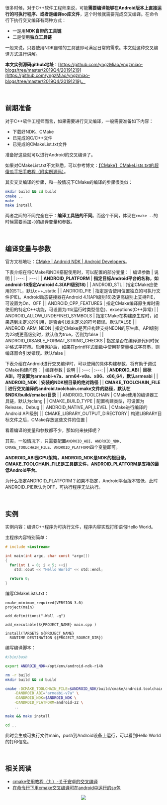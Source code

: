 
很多时候，对于C++软件工程师来说，可能**需要编译能够在Android版本上直接运行的可执行程序、或者是编译so库文件**，这个时候就需要完成交叉编译。在命令行下执行交叉编译有两种方式：
* 一是用**NDK自带的工具链**
* 二是使用**独立工具链**

一般来说，只要使用NDK自带的工具链即可满足日常的需求。本文就这种交叉编译方式进行讲解。

**本文实例源码github地址**：[https://github.com/yngzMiao/yngzmiao-blogs/tree/master/2019Q4/20191219](https://github.com/yngzMiao/yngzmiao-blogs/tree/master/2019Q4/20191219)。

<br/>

## 前期准备
对于C++软件工程师而言，如果需要进行交叉编译，一般需要准备如下内容：
* 下载好NDK、CMake
* 已完成的C/C++文件
* 已完成的CMakeList.txt文件

准备好这些就可以进行Android的交叉编译了。

如果对CMakeList.txt不太熟悉，可以参考博文：[【CMake】CMakeLists.txt的超傻瓜手把手教程（附实例源码）](https://blog.csdn.net/qq_38410730/article/details/102477162)。

其实交叉编译的步骤，和一般情况下CMake的编译的步骤很类似：
```bash
mkdir build && cd build
cmake ..
make
make install
```

两者之间的不同完全在于：**编译工具链的不同**。而这个不同，体现在`cmake ..`的时候需要添加`-D`的编译变量和参数。

<br/>

## 编译变量与参数
官方文档地址：[CMake | Android NDK | Android Developers](https://developer.android.com/ndk/guides/cmake?hl=zh-cn)。

下表介绍在将CMake和NDK搭配使用时，可以配置的部分变量：
| 编译参数 | 说明 |
| :---: | :---: |
| **ANDROID_PLATFORM** | **指定目标Android平台的名称，如android-18指定Android 4.3(API级别18)** |
| ANDROID_STL | 指定CMake应使用的STL，默认c++_static |
| ANDROID_PIE | 指定是否使用位置独立的可执行文件(PIE)。Android动态链接器在Android 4.1(API级别16)及更高级别上支持PIE，可设置为On、OFF |
| ANDROID_CPP_FEATURES | 指定CMake编译原生库时需使用的特定C++功能，可设置为rtti(运行时类型信息)、exceptions(C++异常) |
| ANDROID_ALLOW_UNDEFINED_SYMBOLS | 指定CMake在构建原生库时，如果遇到未定义的引用，是否会引发未定义的符号错误。默认FALSE |
| ANDROID_ARM_NEON | 指定CMake是否应构建支持NEON的原生库。API级别为23或更高级别时，默认值为true，否则为false |
| ANDROID_DISABLE_FORMAT_STRING_CHECKS | 指定是否在编译源代码时保护格式字符串。启用保护后，如果在printf样式函数中使用非常量格式字符串，则编译器会引发错误。默认false |

下表介绍在Android进行交叉编译时，可以使用的具体构建参数，将有助于调试CMake构建问题：
| 编译参数 | 说明 |
| :---: | :---: |
| **ANDROID_ABI** | **目标ABI，可设置为armeabi-v7a、arm64-v8a、x86、x86_64，默认armeabi** |
| **ANDROID_NDK** | **安装的NDK根目录的绝对路径** |
| **CMAKE_TOOLCHAIN_FILE** | **进行交叉编译的android.toolchain.cmake文件的路径，默认在$NDK/build/cmake/目录** |
| ANDROID_TOOLCHAIN | CMake使用的编译器工具链，默认为clang |
| CMAKE_BUILD_TYPE | 配置构建类型，可设置为Release、Debug |
| ANDROID_NATIVE_API_LEVEL | CMake进行编译的Android API级别 |
| CMAKE_LIBRARY_OUTPUT_DIRECTORY | 构建LIBRARY目标文件之后，CMake存放这些文件的位置 |

看着编译的变量和参数都不少，那如何来抉择呢？

其实，一般情况下，只需要配置`ANDROID_ABI`、`ANDROID_NDK`、`CMAKE_TOOLCHAIN_FILE`、`ANDROID_PLATFORM`四个变量即可。

**ANDROID_ABI是CPU架构，ANDROID_NDK是NDK的根目录，CMAKE_TOOLCHAIN_FILE是工具链文件，ANDROID_PLATFORM是支持的最低Android平台**。

为什么指定ANDROID_PLATFORM？如果不指定，Android平台版本较低，此时ANDROID_PIE默认为OFF，可执行程序无法执行。

<br/>

## 实例
实例内容：编译C++程序为可执行文件，程序内容实现打印语句Hello World。

主程序内容特别简单：
```c
# include <iostream>

int main(int argc, char const *argv[])
{
  for(int i = 0; i < 5; ++i)
    std::cout << "Hello World" << std::endl;

  return 0;
}
```

编写CMakeLists.txt：
```
cmake_minimum_required(VERSION 3.0)
project(main)

add_definitions("-Wall -g")

add_executable(${PROJECT_NAME} main.cpp )

install(TARGETS ${PROJECT_NAME}
  RUNTIME DESTINATION ${PROJECT_SOURCE_DIR})
```

编写编译脚本：
```bash
#/bin/bash

export ANDROID_NDK=/opt/env/android-ndk-r14b

rm -r build
mkdir build && cd build 

cmake -DCMAKE_TOOLCHAIN_FILE=$ANDROID_NDK/build/cmake/android.toolchain.cmake \
	-DANDROID_ABI="armeabi-v7a" \
	-DANDROID_NDK=$ANDROID_NDK \
	-DANDROID_PLATFORM=android-22 \
	..

make && make install

cd ..
```
此时会生成可执行文件main，push到Android设备上运行，可以看到Hello World的打印信息。

<br/>

## 相关阅读
* [cmake使用教程（九）-关于安卓的交叉编译](https://juejin.im/post/5a8ebe006fb9a0635a6574de)
* [在命令行下用cmake交叉编译可在android中运行的so包](https://blog.csdn.net/MingHuang2017/article/details/78938852)

<center><img src="https://img-blog.csdnimg.cn/20190309211249199.jpg?x-oss-process=image/watermark,type_ZmFuZ3poZW5naGVpdGk,shadow_10,text_aHR0cHM6Ly95bmd6bWlhby5ibG9nLmNzZG4ubmV0,size_16,color_FFFFFF,t_70">